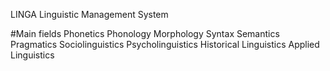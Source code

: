 LINGA
Linguistic Management System

#Main fields
Phonetics
Phonology
Morphology
Syntax
Semantics
Pragmatics
Sociolinguistics
Psycholinguistics
Historical Linguistics
Applied Linguistics